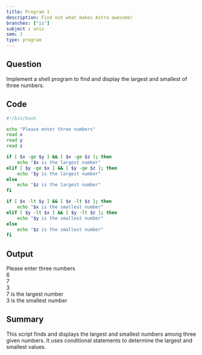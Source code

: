 ```yaml
---
title: Program 1
description: Find out what makes Astro awesome!
branches: ["is"]
subject : unix
sem: 3
type: program
---
```


## Question
Implement a shell program to find and display the largest and smallest of three numbers.

## Code 
```bash
#!/bin/bash

echo "Please enter three numbers"
read x
read y
read z

if [ $x -ge $y ] && [ $x -ge $z ]; then
    echo "$x is the largest number"
elif [ $y -ge $x ] && [ $y -ge $z ]; then
    echo "$y is the largest number"
else
    echo "$z is the largest number"
fi

if [ $x -lt $y ] && [ $x -lt $z ]; then
    echo "$x is the smallest number"
elif [ $y -lt $x ] && [ $y -lt $z ]; then
    echo "$y is the smallest number"
else
    echo "$z is the smallest number"
fi
```
## Output 
Please enter three numbers\
6\
7\
3\
7 is the largest number\
3 is the smallest number


## Summary
This script finds and displays the largest and smallest numbers among three given numbers. It uses conditional statements to determine the largest and smallest values.